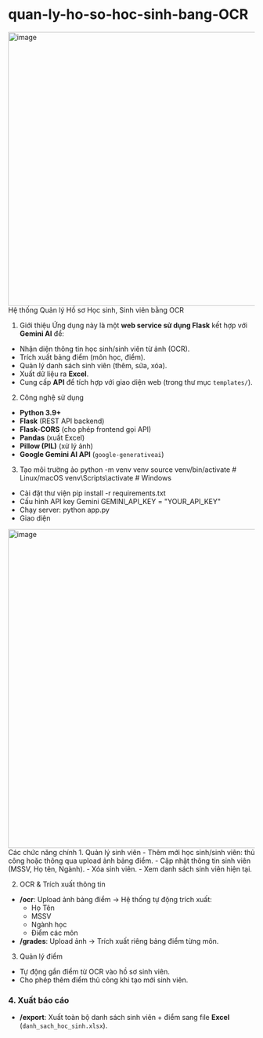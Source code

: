 # quan-ly-ho-so-hoc-sinh-bang-OCR
<img width="1616" height="558" alt="image" src="https://github.com/user-attachments/assets/33491f93-303b-4b2d-9849-d577509e568b" />
 Hệ thống Quản lý Hồ sơ Học sinh, Sinh viên bằng OCR 

1. Giới thiệu
Ứng dụng này là một **web service sử dụng Flask** kết hợp với **Gemini AI** để:
- Nhận diện thông tin học sinh/sinh viên từ ảnh (OCR).
- Trích xuất bảng điểm (môn học, điểm).
- Quản lý danh sách sinh viên (thêm, sửa, xóa).
- Xuất dữ liệu ra **Excel**.
- Cung cấp **API** để tích hợp với giao diện web (trong thư mục `templates/`).

2. Công nghệ sử dụng
- **Python 3.9+**
- **Flask** (REST API backend)
- **Flask-CORS** (cho phép frontend gọi API)
- **Pandas** (xuất Excel)
- **Pillow (PIL)** (xử lý ảnh)
- **Google Gemini AI API** (`google-generativeai`)

3. Tạo môi trường ảo
  python -m venv venv
source venv/bin/activate   # Linux/macOS
venv\Scripts\activate      # Windows
* Cài đặt thư viện
pip install -r requirements.txt
* Cấu hình API key Gemini
GEMINI_API_KEY = "YOUR_API_KEY"
* Chạy server: python app.py
* Giao diện
<img width="1336" height="650" alt="image" src="https://github.com/user-attachments/assets/ef487b93-26aa-4d8a-8a7b-5d5f7e113306" />
Các chức năng chính
 1. Quản lý sinh viên
- Thêm mới học sinh/sinh viên: thủ công hoặc thông qua upload ảnh bảng điểm.
- Cập nhật thông tin sinh viên (MSSV, Họ tên, Ngành).
- Xóa sinh viên.
- Xem danh sách sinh viên hiện tại.

2. OCR & Trích xuất thông tin
- **/ocr**: Upload ảnh bảng điểm → Hệ thống tự động trích xuất:
  - Họ Tên
  - MSSV
  - Ngành học
  - Điểm các môn
- **/grades**: Upload ảnh → Trích xuất riêng bảng điểm từng môn.

 3. Quản lý điểm
- Tự động gắn điểm từ OCR vào hồ sơ sinh viên.
- Cho phép thêm điểm thủ công khi tạo mới sinh viên.

### 4. Xuất báo cáo
- **/export**: Xuất toàn bộ danh sách sinh viên + điểm sang file **Excel** (`danh_sach_hoc_sinh.xlsx`).



